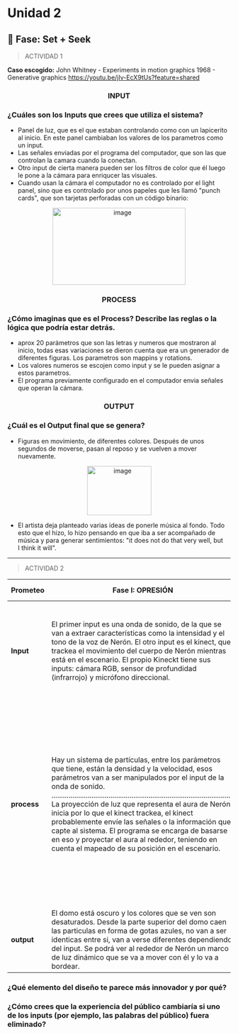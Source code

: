 # Unidad 2

## 🔎 Fase: Set + Seek

> ACTIVIDAD 1

**Caso escogido:** John Whitney - Experiments in motion graphics 1968 - Generative graphics https://youtu.be/jIv-EcX9tUs?feature=shared

### <p align=center> INPUT </p>

### ¿Cuáles son los Inputs que crees que utiliza el sistema?

- Panel de luz, que es el que estaban controlando como con un lapicerito al inicio. En este panel cambiaban los valores de los parametros como un input.
- Las señales enviadas por el programa del computador, que son las que controlan la camara cuando la conectan.
- Otro input de cierta manera pueden ser los filtros de color que él luego le pone a la cámara para enriqucer las visuales.
- Cuando usan la cámara el computador no es controlado por el light panel, sino que es controlado por unos papeles que les llamó "punch cards", que son tarjetas perforadas con un código binario:

<p align=center>
<img width="300" height="174" alt="image" src="https://github.com/user-attachments/assets/30f19363-f7f3-4553-a770-02510df4e5f4" />
 </p>

### <p align=center> PROCESS </p>

### ¿Cómo imaginas que es el Process? Describe las reglas o la lógica que podría estar detrás.

- aprox 20 parámetros que son las letras y numeros que mostraron al inicio, todas esas variaciones se dieron cuenta que era un generador de diferentes figuras. Los parametros son mappins y rotations.
- Los valores numeros se escojen como input y se le pueden asignar a estos parametros.
- El programa previamente configurado en el computador envia señales que operan la cámara.

### <p align=center> OUTPUT </p>

### ¿Cuál es el Output final que se genera?

- Figuras en movimiento, de diferentes colores. Después de unos segundos de moverse, pasan al reposo y se vuelven a mover nuevamente.

<p align=center>
<img width="145" height="111" alt="image" src="https://github.com/user-attachments/assets/e4fc3481-58cb-495e-94ea-67277a37492e" />
</p>

- El artista deja planteado varias ideas de ponerle música al fondo. Todo esto que el hizo, lo hizo pensando en que iba a ser acompañado de música y para generar sentimientos: "it does not do that very well, but I think it will".

------------------------------------------------------------------------------------------------------------------------------

> ACTIVIDAD 2

| Prometeo  | Fase I: OPRESIÓN| Fase II: CONFLICTO  | Fase III: REVELACIÓN |
| ------------- | ------------- | ------------- | ------------- |
| **Input**  | El primer input es una onda de sonido, de la que se van a extraer características como la intensidad y el tono de la voz de Nerón. El otro input es el kinect, que trackea el movimiento del cuerpo de Nerón mientras está en el escenario. El propio Kineckt tiene sus inputs: cámara RGB, sensor de profundidad (infrarrojo) y micrófono direccional.  | Como dispositivo de input ahora tenemos el micrófono, para captar la onda de sonido de lo que rapea Nerón, además de probablemente también captar el track de Nerón para poder captar los bits. Serían entonces la señal de audio en vivo y el track. ................................................................................................ Como otro input, tenemos de nuevo el Kinect, este servirá para poderle hacer el body tracking a Nerón y saber cuando haga esos gestos bruscos. El kinect se va a encargar de ser ese input de cambios en el movimiento. | Content Cell  |
| **process** | Hay un sistema de partículas, entre los parámetros que tiene, están la densidad y la velocidad, esos parámetros van a ser manipulados por el input de la onda de sonido. ................................................................................................  La proyección de luz que representa el aura de Nerón inicia por lo que el kinect trackea, el kinect probablemente envíe las señales o la información que capte al sistema. El programa se encarga de basarse en eso y proyectar el aura al rededor, teniendo en cuenta el mapeado de su posición en el escenario.  | Para poder procesar los beats y los golpes de las sílabas se puede usar ***la transformada de Fourier*** (que ya lo conversamos por encimita en clase). Con ***Fourier*** se puede descomponer la señal de audio de Nerón en las diferentes ondas de sonido y asi poder obtener los picos. Al obtener esos picos en ese momento es cuando se mostrarian los ataques visuales rojos y blancos. ................................................................................................ Para las ondas de choque sonicas que van a salir de Nerón, el procesamiento sería calcular la velocidad con la que realizó el movimiento de los brazos. Entonces cuando el brazo cambie de un punto A -> B se mide con que velocidad fue y si sobrepasó el tope que se configure entonces cuenta como un golpe. ................................................................................................ Para que los fragmentos geométricos sean repelidos, debe haber un chekeo constante entre la posición de cada fragmento y la posición del aura de luz, en el momento en el que coincidan los parametros de movimiento del fragmento deben cambiarse hacia el sentido contrario para poder crear ese efecto de que fue "repelido". | Content Cell  |
| **output** | El domo está oscuro y los colores que se ven son desaturados. Desde la parte superior del domo caen las particulas en forma de gotas azules, no van a ser identicas entre si, van a verse diferentes dependiendo del input. Se podrá ver al rededor de Nerón un marco de luz dinámico que se va a mover con él y lo va a bordear.  | Los fragmentos geométricos rojos y blancos se ven moverse por todo el domo y rebotan cuando tocan el aura de Nerón o cuando este envia una onda sónica. Se ve como output una onda, probablemente representada con arcos que sale desde la mano que Nerón movió bruscamente. | Content Cell  |


### ¿Qué elemento del diseño te parece más innovador y por qué? 
### ¿Cómo crees que la experiencia del público cambiaría si uno de los inputs (por ejemplo, las palabras del público) fuera eliminado?



